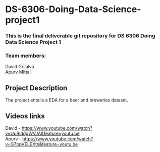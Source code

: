# DS-6306-Doing-Data-Science-project1
### This is the final deliverable git repository for DS 6306 Doing Data Science Project 1
### Team members: 
David Grijalva  
Apurv Mittal

## Project Description	
The project entails a EDA for a beer and breweries dataset.  



## Videos links  
David - https://www.youtube.com/watch?v=UuRlddgWVJA&feature=youtu.be  
Apurv - https://www.youtube.com/watch?v=G7bpVELEXts&feature=youtu.be


 
